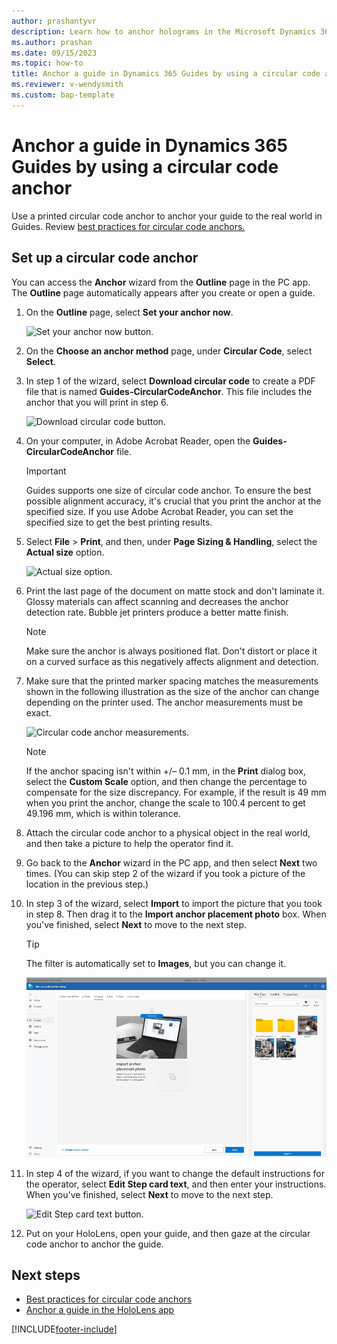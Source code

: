 ```yaml
---
author: prashantyvr
description: Learn how to anchor holograms in the Microsoft Dynamics 365 Guides PC app by using a circular code anchor
ms.author: prashan
ms.date: 09/15/2023
ms.topic: how-to
title: Anchor a guide in Dynamics 365 Guides by using a circular code anchor
ms.reviewer: v-wendysmith
ms.custom: bap-template
---
```


# Anchor a guide in Dynamics 365 Guides by using a circular code anchor

Use a printed circular code anchor to anchor your guide to the real world in Guides. Review [best practices for circular code anchors.](pc-app-anchor-circular-best-practices.md)

## Set up a circular code anchor

You can access the **Anchor** wizard from the **Outline** page in the PC app. The **Outline** page automatically appears after you create or open a guide.

1. On the **Outline** page, select **Set your anchor now**.

    ![Set your anchor now button.](media/outline-page-3.PNG "Set your anchor now button")

1. On the **Choose an anchor method** page, under **Circular Code**, select **Select**.

1. In step 1 of the wizard, select **Download circular code** to create a PDF file that is named **Guides-CircularCodeAnchor**. This file includes the anchor that you will print in step 6.

    ![Download circular code button.](media/circular-code-download-code.PNG "Download circular code button")

1. On your computer, in Adobe Acrobat Reader, open the **Guides-CircularCodeAnchor** file.

   > [!IMPORTANT]
   > Guides supports one size of circular code anchor. To ensure the best possible alignment accuracy, it's crucial that you print the anchor at the specified size. If you use Adobe Acrobat Reader, you can set the specified size to get the best printing results.

1. Select **File** \> **Print**, and then, under **Page Sizing & Handling**, select the **Actual size** option.

    ![Actual size option.](media/adobe-actual-size.PNG "Actual size option")

1. Print the last page of the document on matte stock and don't laminate it. Glossy materials can affect scanning and decreases the anchor detection rate. Bubble jet printers produce a better matte finish.

   > [!NOTE]
   > Make sure the anchor is always positioned flat. Don't distort or place it on a curved surface as this negatively affects alignment and detection.

1. Make sure that the printed marker spacing matches the measurements shown in the following illustration as the size of the anchor can change depending on the printer used. The anchor measurements must be exact.

    ![Circular code anchor measurements.](media/circular-code-measurements.PNG "Circular code anchor measurements")

   > [!NOTE]
   > If the anchor spacing isn't within +/– 0.1 mm, in the **Print** dialog box, select the **Custom Scale** option, and then change the percentage to compensate for the size discrepancy. For example, if the result is 49 mm when you print the anchor, change the scale to 100.4 percent to get 49.196 mm, which is within tolerance.

1. Attach the circular code anchor to a physical object in the real world, and then take a picture to help the operator find it.

1. Go back to the **Anchor** wizard in the PC app, and then select **Next** two times. (You can skip step 2 of the wizard if you took a picture of the location in the previous step.)

1. In step 3 of the wizard, select **Import** to import the picture that you took in step 8. Then drag it to the **Import anchor placement photo** box. When you've finished, select **Next** to move to the next step.

   > [!TIP]
   > The filter is automatically set to **Images**, but you can change it.

    ![Import button.](media/circular-code-import-photo.PNG "Import button")

1. In step 4 of the wizard, if you want to change the default instructions for the operator, select **Edit Step card text**, and then enter your instructions. When you've finished, select **Next** to move to the next step.

    ![Edit Step card text button.](media/circular-code-operator-instructions.PNG "Edit Step card text button")

1. Put on your HoloLens, open your guide, and then gaze at the circular code anchor to anchor the guide.

## Next steps

- [Best practices for circular code anchors](pc-app-anchor-object-best-practices.md)
- [Anchor a guide in the HoloLens app](hololens-app-anchor.md)

[!INCLUDE[footer-include](../includes/footer-banner.md)]
